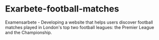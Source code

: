 # Exarbete-football-matches
Examensarbete - Developing a website that helps users discover football matches played in London's top two football leagues: the Premier League and the Championship.
